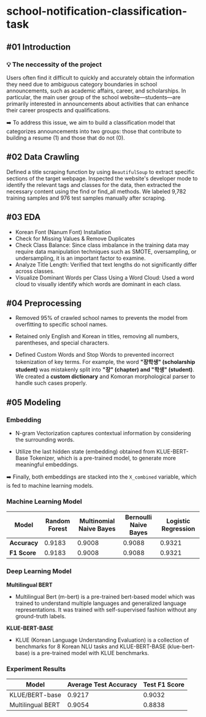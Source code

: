 # school-notification-classification-task

## #01 Introduction 

### 💡 The neccessity of the project

Users often find it difficult to quickly and accurately obtain the information they need due to ambiguous category boundaries in school announcements, such as academic affairs, career, and scholarships. In particular, the main user group of the school website—students—are primarily interested in announcements about activities that can enhance their career prospects and qualifications.

➡️ To address this issue, we aim to build a classification model that categorizes announcements into two groups: those that contribute to building a resume (1) and those that do not (0).

## #02 Data Crawling

Defined a title scraping function by using `BeautifulSoup` to extract specific sections of the target webpage. Inspected the website's developer mode to identify the relevant tags and classes for the data, then extracted the necessary content using the find or find_all methods. We labeled 9,782 training samples and 976 test samples manually after scraping.

## #03 EDA

- Korean Font (Nanum Font) Installation
- Check for Missing Values & Remove Duplicates
- Check Class Balance: Since class imbalance in the training data may require data manipulation techniques such as SMOTE, oversampling, or undersampling, it is an important factor to examine.
- Analyze Title Length: Verified that text lengths do not significantly differ across classes.
- Visualize Dominant Words per Class Using a Word Cloud: Used a word cloud to visually identify which words are dominant in each class.

## #04 Preprocessing

- Removed 95% of crawled school names to prevents the model from overfitting to specific school names.
  
- Retained only English and Korean in titles, removing all numbers, parentheses, and special characters.

- Defined Custom Words and Stop Words to prevented incorrect tokenization of key terms. For example, the word **"장학생" (scholarship student)** was mistakenly split into **"장" (chapter) and "학생" (student)**. We created a **custom dictionary** and Komoran morphological parser to handle such cases properly.

## #05 Modeling

### Embedding

- N-gram Vectorization captures contextual information by considering the surrounding words.

- Utilize the last hidden state (embedding) obtained from KLUE-BERT-Base Tokenizer, which is a pre-trained model, to generate more meaningful embeddings.

➡️ Finally, both embeddings are stacked into the `X_combined` variable, which is fed to machine learning models. 

### Machine Learning Model

| Model | Random Forest | Multinomial Naive Bayes | Bernoulli Naive Bayes | Logistic Regression |
| --- | --- | --- | --- | --- |
| **Accuracy** | 0.9183 | 0.9008 | 0.9088 | 0.9321 |
| **F1 Score** | 0.9183 | 0.9008 | 0.9088 | 0.9321 |

### Deep Learning Model

**Multilingual BERT**

- Multilingual Bert (m-bert) is a pre-trained bert-based model which was trained to understand multiple languages and generalized language representations. It was trained with self-supervised fashion without any ground-truth labels. 

**KLUE-BERT-BASE**

- KLUE (Korean Language Understanding Evaluation) is a collection of benchmarks for 8 Korean NLU tasks and KLUE-BERT-BASE (klue-bert-base) is a pre-trained model with KLUE benchmarks.

### Experiment Results

| Model | Average Test Accuracy | Test F1 Score |
| --- | --- | --- |
| KLUE/BERT-base | 0.9217 | 0.9032 |
| Multilingual BERT | 0.9054 | 0.8838 |

